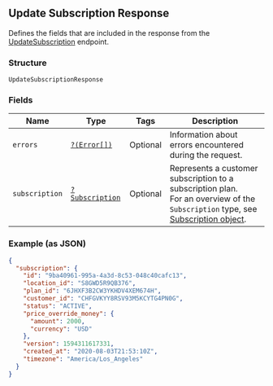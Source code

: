 ## Update Subscription Response

Defines the fields that are included in the response from the
[UpdateSubscription](#endpoint-subscriptions-updatesubscription) endpoint.

### Structure

`UpdateSubscriptionResponse`

### Fields

| Name | Type | Tags | Description |
|  --- | --- | --- | --- |
| `errors` | [`?(Error[])`](/doc/models/error.md) | Optional | Information about errors encountered during the request. |
| `subscription` | [`?Subscription`](/doc/models/subscription.md) | Optional | Represents a customer subscription to a subscription plan.<br>For an overview of the `Subscription` type, see<br>[Subscription object](https://developer.squareup.com/docs/docs/subscriptions-api/overview#subscription-object-overview). |

### Example (as JSON)

```json
{
  "subscription": {
    "id": "9ba40961-995a-4a3d-8c53-048c40cafc13",
    "location_id": "S8GWD5R9QB376",
    "plan_id": "6JHXF3B2CW3YKHDV4XEM674H",
    "customer_id": "CHFGVKYY8RSV93M5KCYTG4PN0G",
    "status": "ACTIVE",
    "price_override_money": {
      "amount": 2000,
      "currency": "USD"
    },
    "version": 1594311617331,
    "created_at": "2020-08-03T21:53:10Z",
    "timezone": "America/Los_Angeles"
  }
}
```

